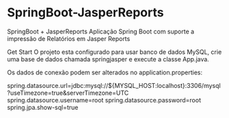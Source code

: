 # SpringBoot-JasperReports

SpringBoot + JasperReports
Aplicação Spring Boot com suporte a impressão de Relatórios em Jasper Reports

Get Start
O projeto esta configurado para usar banco de dados MySQL, crie uma base de dados chamada springjasper e execute a classe App.java.

Os dados de conexão podem ser alterados no application.properties:

spring.datasource.url=jdbc:mysql://${MYSQL_HOST:localhost}:3306/mysql?useTimezone=true&serverTimezone=UTC
spring.datasource.username=root
spring.datasource.password=root
spring.jpa.show-sql=true

